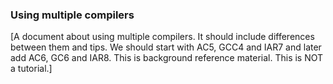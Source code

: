 ### Using multiple compilers

[A document about using multiple compilers. It should include differences between them and tips. We should start with AC5, GCC4 and IAR7 and later add AC6, GC6 and IAR8. This is background reference material. This is NOT a tutorial.]
